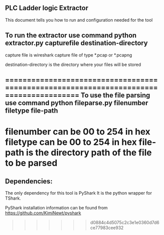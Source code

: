 PLC Ladder logic Extractor
-
This document tells you how to run and configuration needed for the tool

To run the extractor use command
python extractor.py capturefile destination-directory
-
capture file is wireshark capture file of type *.pcap or *.pcapng

destination-directory is the directory where your files will be stored

=======================================================================================
To use the file parsing use command
python fileparse.py filenumber filetype file-path
-
filenumber can be 00 to 254 in hex
filetype can be 00 to 254 in hex
file-path is the directory path of the file to be parsed
=======================================================================================
Dependencies:
-
The only dependency for this tool is PyShark 
It is the python wrapper for TShark.

PyShark installation information can be found from https://github.com/KimiNewt/pyshark
>>>>>>> d0884c4d5075c2c3e1e0360d7d6ce77983cee932
